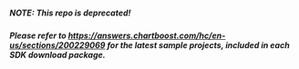 ##### NOTE: This repo is *deprecated*!  
##### Please refer to https://answers.chartboost.com/hc/en-us/sections/200229069 for the latest sample projects, included in each SDK download package.
